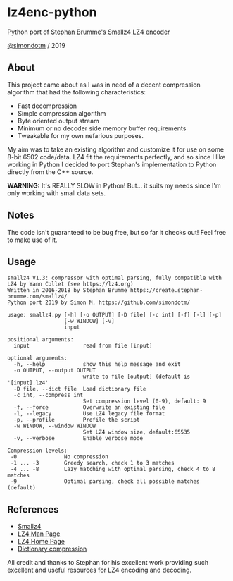 # lz4enc-python
Python port of [Stephan Brumme's Smallz4 LZ4 encoder](https://create.stephan-brumme.com/smallz4/)

[@simondotm](https://github.com/simondotm) / 2019 

## About

This project came about as I was in need of a decent compression algorithm that had the following characteristics:
* Fast decompression
* Simple compression algorithm
* Byte oriented output stream
* Minimum or no decoder side memory buffer requirements
* Tweakable for my own nefarious purposes.

My aim was to take an existing algorithm and customize it for use on some 8-bit 6502 code/data. LZ4 fit the requirements perfectly, and so since I like working in Python I decided to port Stephan's implementation to Python directly from the C++ source.

**WARNING:** It's REALLY SLOW in Python! But... it suits my needs since I'm only working with small data sets.

## Notes

The code isn't guaranteed to be bug free, but so far it checks out! Feel free to make use of it.

## Usage

```
smallz4 V1.3: compressor with optimal parsing, fully compatible with LZ4 by Yann Collet (see https://lz4.org)
Written in 2016-2018 by Stephan Brumme https://create.stephan-brumme.com/smallz4/
Python port 2019 by Simon M, https://github.com/simondotm/

usage: smallz4.py [-h] [-o OUTPUT] [-D file] [-c int] [-f] [-l] [-p]
                  [-w WINDOW] [-v]
                  input

positional arguments:
  input                 read from file [input]

optional arguments:
  -h, --help            show this help message and exit
  -o OUTPUT, --output OUTPUT
                        write to file [output] (default is '[input].lz4'
  -D file, --dict file  Load dictionary file
  -c int, --compress int
                        Set compression level (0-9), default: 9
  -f, --force           Overwrite an existing file
  -l, --legacy          Use LZ4 legacy file format
  -p, --profile         Profile the script
  -w WINDOW, --window WINDOW
                        Set LZ4 window size, default:65535
  -v, --verbose         Enable verbose mode

Compression levels:
 -0               No compression
 -1 ... -3        Greedy search, check 1 to 3 matches
 -4 ... -8        Lazy matching with optimal parsing, check 4 to 8 matches
 -9               Optimal parsing, check all possible matches (default)
```


## References

* [Smallz4](https://create.stephan-brumme.com/smallz4/)
* [LZ4 Man Page](https://www.systutorials.com/docs/linux/man/1-lz4/)
* [LZ4 Home Page](https://github.com/lz4/lz4)
* [Dictionary compression](http://fastcompression.blogspot.com/2018/02/when-to-use-dictionary-compression.html)

All credit and thanks to Stephan for his excellent work providing such excellent and useful resources for LZ4 encoding and decoding.
